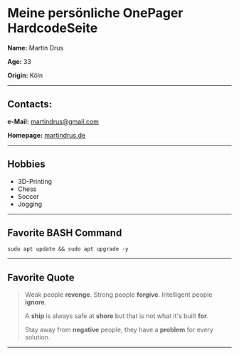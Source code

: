 # Meine persönliche OnePager HardcodeSeite #

**Name:** Martin Drus

**Age:** 33

**Origin:** Köln

---

## Contacts:

**e-Mail:** martindrus@gmail.com

**Homepage:** [martindrus.de](https://www.martindrus.tv)


---

## Hobbies

+ 3D-Printing
+ Chess
+ Soccer
+ Jogging

---

## Favorite BASH Command ##

```
sudo apt update && sudo apt upgrade -y
```


---

## Favorite Quote ##

> Weak people **revenge**. Strong people **forgive**. Intelligent people **ignore**.
> 
> A **ship** is always safe at **shore** but that is not what it's built **for**.
>
> Stay away from **negative** people, they have a **problem** for every solution.

---
